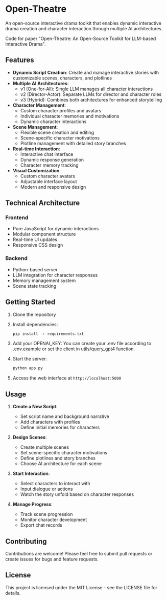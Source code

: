 # Open-Theatre

An open-source interactive drama toolkit that enables dynamic interactive drama creation and character interaction through multiple AI architectures. 

Code for paper "Open-Theatre: An Open-Source Toolkit for LLM-based Interactive Drama".

## Features

- **Dynamic Script Creation**: Create and manage interactive stories with customizable scenes, characters, and plotlines
- **Multiple AI Architectures**:
  - v1 (One-for-All): Single LLM manages all character interactions
  - v2 (Director-Actor): Separate LLMs for director and character roles
  - v3 (Hybrid): Combines both architectures for enhanced storytelling
- **Character Management**:
  - Custom character profiles and avatars
  - Individual character memories and motivations
  - Dynamic character interactions
- **Scene Management**:
  - Flexible scene creation and editing
  - Scene-specific character motivations
  - Plotline management with detailed story branches
- **Real-time Interaction**:
  - Interactive chat interface
  - Dynamic response generation
  - Character memory tracking
- **Visual Customization**:
  - Custom character avatars
  - Adjustable interface layout
  - Modern and responsive design

## Technical Architecture

### Frontend
- Pure JavaScript for dynamic interactions
- Modular component structure
- Real-time UI updates
- Responsive CSS design

### Backend
- Python-based server
- LLM integration for character responses
- Memory management system
- Scene state tracking

## Getting Started

1. Clone the repository

2. Install dependencies:
   ```bash
   pip install -r requirements.txt
   ```
3. Add your OPENAI_KEY:
   You can create your .env file according to .env.example or set the client in utils/query_gpt4 function.

4. Start the server:
   ```bash
   python app.py
   ```
4. Access the web interface at `http://localhost:5000`

## Usage

1. **Create a New Script**:
   - Set script name and background narrative
   - Add characters with profiles
   - Define initial memories for characters

2. **Design Scenes**:
   - Create multiple scenes
   - Set scene-specific character motivations
   - Define plotlines and story branches
   - Choose AI architecture for each scene

3. **Start Interaction**:
   - Select characters to interact with
   - Input dialogue or actions
   - Watch the story unfold based on character responses

4. **Manage Progress**:
   - Track scene progression
   - Monitor character development
   - Export chat records

## Contributing

Contributions are welcome! Please feel free to submit pull requests or create issues for bugs and feature requests.

## License

This project is licensed under the MIT License - see the LICENSE file for details.
